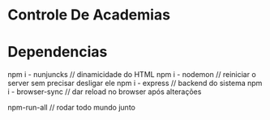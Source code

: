 # Controle De Academias

# Dependencias

npm i - nunjuncks // dinamicidade do HTML
npm i - nodemon // reiniciar o server sem precisar desligar ele
npm i - express // backend do sistema 
npm i - browser-sync // dar reload no browser após alterações

npm-run-all // rodar todo mundo junto